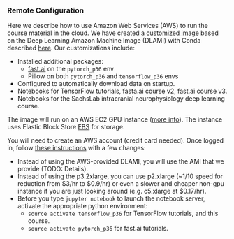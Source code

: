 ### Remote Configuration

Here we describe how to use Amazon Web Services (AWS) to run the course material in the cloud.
We have created a [customized image](https://docs.aws.amazon.com/AWSEC2/latest/UserGuide/creating-an-ami-ebs.html)
based on the Deep Learning Amazon Machine Image (DLAMI) with Conda described
[here](https://docs.aws.amazon.com/dlami/latest/devguide/overview-conda.html). Our customizations include:
* Installed additional packages:
   * [fast.ai](https://github.com/fastai/fastai) on the `pytorch_p36` env
   * Pillow on both `pytorch_p36` and `tensorflow_p36` envs
* Configured to automatically download data on startup.
* Notebooks for TensorFlow tutorials, fasta.ai course v2, fast.ai course v3.
* Notebooks for the SachsLab intracranial neurophysiology deep learning course.

The image will run on an AWS EC2 GPU instance 
([more info](https://docs.aws.amazon.com/dlami/latest/devguide/instance-select.html)).
The instance uses Elastic Block Store [EBS](https://docs.aws.amazon.com/AWSEC2/latest/UserGuide/AmazonEBS.html) for storage.

You will need to create an AWS account (credit card needed). Once logged in, follow
[these instructions](https://aws.amazon.com/blogs/machine-learning/get-started-with-deep-learning-using-the-aws-deep-learning-ami/)
with a few changes:
 * Instead of using the AWS-provided DLAMI, you will use the AMI that we provide (TODO: Details).
 * Instead of using the p3.2xlarge, you can use p2.xlarge (~1/10 speed for reduction from $3/hr to $0.9/hr)
 or even a slower and cheaper non-gpu instance if you are just looking around (e.g. c5.xlarge at $0.17/hr).
 * Before you type `jupyter notebook` to launch the notebook server, activate the appropriate python environment:
    * `source activate tensorflow_p36` for TensorFlow tutorials, and this course.
    * `source activate pytorch_p36` for fast.ai tutorials.
